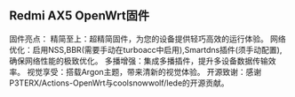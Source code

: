 ## Redmi AX5 OpenWrt固件

固件亮点：
精简至上：超精简固件，为您的设备提供轻巧高效的运行体验。
网络优化：启用NSS,BBR(需要手动在turboacc中启用),Smartdns插件(须手动配置),确保网络性能的极致优化。
多播增强：集成多播插件，提升多设备数据传输效率。
视觉享受：搭载Argon主题，带来清新的视觉体验。
开源致谢：感谢P3TERX/Actions-OpenWrt与coolsnowwolf/lede的开源贡献。
